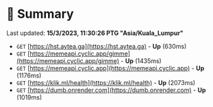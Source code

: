 # 📖 Summary
Last updated: **15/3/2023, 11:30:26 PTG "Asia/Kuala_Lumpur"**

- `GET` [https://hst.aytea.ga](https://hst.aytea.ga) - **Up** (630ms)
- `GET` [https://memeapi.cyclic.app/gimme](https://memeapi.cyclic.app/gimme) - **Up** (1435ms)
- `GET` [https://memeapi.cyclic.app](https://memeapi.cyclic.app) - **Up** (1176ms)
- `GET` [https://klik.ml/health](https://klik.ml/health) - **Up** (2073ms)
- `GET` [https://dumb.onrender.com](https://dumb.onrender.com) - **Up** (1019ms)
